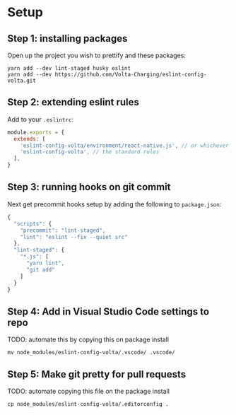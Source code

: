 # Setup
## Step 1: installing packages
Open up the project you wish to prettify and these packages:
```
yarn add --dev lint-staged husky eslint
yarn add --dev https://github.com/Volta-Charging/eslint-config-volta.git
```

## Step 2: extending eslint rules
Add to your `.eslintrc`:
```javascript
module.exports = {
  extends: [
    'eslint-config-volta/environment/react-native.js', // or whichever env you use
    'eslint-config-volta', // the standard rules
  ],
}
```
## Step 3: running hooks on git commit
Next get precommit hooks setup by adding the following to `package.json`:
```javascript
{
  "scripts": {
    "precommit": "lint-staged",
    "lint": "eslint --fix --quiet src"
  },
  "lint-staged": {
    "*.js": [
      "yarn lint",
      "git add"
    ]
  }
}
```

## Step 4: Add in Visual Studio Code settings to repo
TODO: automate this by copying this on package install
```
mv node_modules/eslint-config-volta/.vscode/ .vscode/
```

## Step 5: Make git pretty for pull requests
TODO: automate copying this file on the package install
```
cp node_modules/eslint-config-volta/.editorconfig .
```

